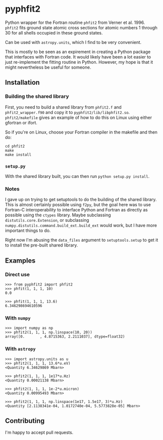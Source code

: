 # pyphfit2
Python wrapper for the Fortran routine `phfit2` from Verner et
al. 1996. `phfit2` fits ground state atomic cross sections for atomic numbers 1
through 30 for all shells occupied in these ground states.

Can be used with `astropy.units`, which I find to be very convenient.

This is mostly to be seen as an expirement in creating a Python package that
interfaces with Fortran code. It would likely have been a lot easier to just
re-implement the fitting routine in Python. However, my hope is that it might
nevertheless be useful for someone.

## Installation
### Building the shared library
First, you need to build a shared library from `phfit2.f` and
`phfit2_wrapper.f90` and copy it to
`pyphfit2/lib/libphfit2.so`. `phfit2/makefile` gives an example of how to do
this on Linux using either gfortran or ifort.

So if you're on Linux, choose your Fortran compiler in the makefile and then do:
```
cd phfit2
make
make install
```

### `setup.py`
With the shared library built, you can then run `python setup.py install`.

### Notes
I gave up on trying to get setuptools to do the building of the shared
library. This is almost certainly possible using `f2py`, but the goal here was
to use Fortran-C interoperability to interface Python and Fortran as directly
as possible using the `ctypes` library. Maybe subclassing
`distutils.core.Extension`, or subclassing
`numpy.distutils.command.build_ext.build_ext` would work, but I have more
important things to do.

Right now I'm abusing the `data_files` argument to `setuptools.setup` to get it
to install the pre-built shared library.

## Examples

### Direct use
```
>>> from pyphfit2 import phfit2
>>> phfit(1, 1, 1, 10)
0.0
```
```
>>> phfit(1, 1, 1, 13.6)
6.346298694610596
```

### With `numpy`
```
>>> import numpy as np
>>> phfit2(1, 1, 1, np.linspace(10, 20))
array([0.       , 4.8715363, 2.2111037], dtype=float32)
```

### With `astropy`
```
>>> import astropy.units as u
>>> phfit2(1, 1, 1, 13.6*u.eV)
<Quantity 6.34629869 Mbarn>
```
```
>>> phfit2(1, 1, 1, 1e17*u.Hz)
<Quantity 0.00021138 Mbarn>
```
```
>>> phfit2(1, 1, 1, 1e-2*u.micron)
<Quantity 0.00995493 Mbarn>
```
```
>>> phfit2(1, 1, 1, np.linspace(1e17, 1.5e17, 3)*u.Hz)
<Quantity [2.1138341e-04, 1.0172740e-04, 5.5773828e-05] Mbarn>
```

## Contributing
I'm happy to accept pull requests.
